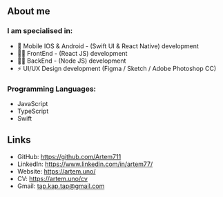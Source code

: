 ## About me

### I am specialised in:
- 📱 Mobile IOS & Android - (Swift UI & React Native) development
-  👨‍💻 FrontEnd - (React JS) development
- 👨‍🔬 BackEnd - (Node JS) development
- ⚡ UI/UX Design development (Figma / Sketch / Adobe Photoshop CC)

### Programming Languages: 
 - JavaScript
 - TypeScript
 - Swift

## Links
- GitHub: https://github.com/Artem711
- LinkedIn: https://www.linkedin.com/in/artem77/
- Website: https://artem.uno/
- CV: https://artem.uno/cv
- Gmail: tap.kap.tap@gmail.com
